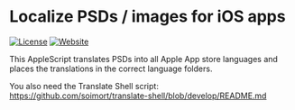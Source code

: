 # Localize PSDs / images for iOS apps

[![License](https://img.shields.io/cocoapods/l/KapabelSDK.svg?style=flat)](https://opensource.org/licenses/MIT)
[![Website](https://img.shields.io/badge/Website-oyvkva.com-green.svg)](http://oyvkva.com)

This AppleScript translates PSDs into all Apple App store languages and places the translations in the correct language folders.

You also need the Translate Shell script:
https://github.com/soimort/translate-shell/blob/develop/README.md
